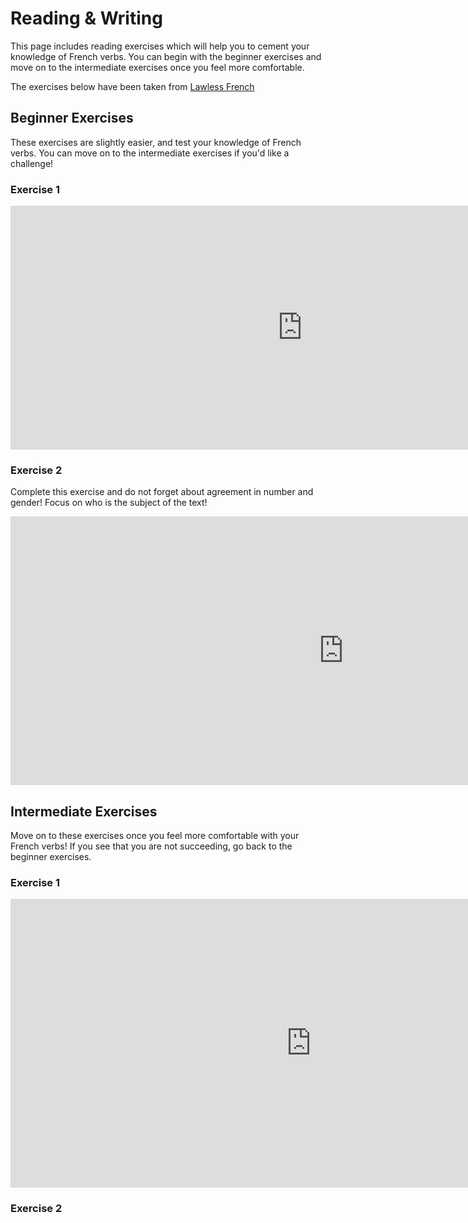 <h1>Reading & Writing</h1>
<p>This page includes reading exercises which will help you to cement your knowledge of French verbs. 
  You can begin with the beginner exercises and move on to the intermediate exercises once you feel more comfortable. </p>
 <p> The exercises below have been taken from <a href="https://www.lawlessfrench.com/reading/"> Lawless French</a></p>
  <h2> Beginner Exercises</h2>
 <p> These exercises are slightly easier, and test your knowledge of French verbs. You can move on to the intermediate exercises if you'd like a challenge! </p>
 
 <h3>Exercise 1</h3>
 <iframe src="https://h5p.org/h5p/embed/390979" width="933" height="390" frameborder="0" allowfullscreen="allowfullscreen"></iframe><script src="https://h5p.org/sites/all/modules/h5p/library/js/h5p-resizer.js" charset="UTF-8"></script>
 
<br>
<h3>Exercise 2</h3>
<p> Complete this exercise and do not forget about agreement in number and gender! Focus on who is the subject of the text!
 </p>
 <iframe src="https://h5p.org/h5p/embed/390994" width="1065" height="430" frameborder="0" allowfullscreen="allowfullscreen"></iframe><script src="https://h5p.org/sites/all/modules/h5p/library/js/h5p-resizer.js" charset="UTF-8"></script>
 <br>
 
 <h2> Intermediate Exercises</h2>
 Move on to these exercises once you feel more comfortable with your French verbs! If you see that you are not succeeding, go back to the beginner exercises. 
 <br>
 
 <h3>Exercise 1</h3>
 <p> <iframe src="https://h5p.org/h5p/embed/391007" width="962" height="462" frameborder="0" allowfullscreen="allowfullscreen"></iframe><script src="https://h5p.org/sites/all/modules/h5p/library/js/h5p-resizer.js" charset="UTF-8"></script> </p>
 
  <h3>Exercise 2</h3>

